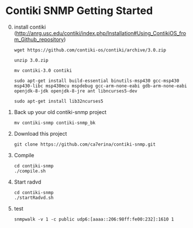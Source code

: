 Contiki SNMP Getting Started
==============================
0. install contiki  (http://anrg.usc.edu/contiki/index.php/Installation#Using_ContikiOS_from_Github_repository)
   ```
   wget https://github.com/contiki-os/contiki/archive/3.0.zip
   ```
   
   ```
   unzip 3.0.zip
   ```
   
   ```
   mv contiki-3.0 contiki
   ```
   
   ```
   sudo apt-get install build-essential binutils-msp430 gcc-msp430 msp430-libc msp430mcu mspdebug gcc-arm-none-eabi gdb-arm-none-eabi openjdk-8-jdk openjdk-8-jre ant libncurses5-dev
   ```
   
   ```
   sudo apt-get install lib32ncurses5
   ```

1. Back up your old contiki-snmp project
    ```
    mv contiki-snmp contiki-snmp_bk
    ```
2. Download this project
    ```
    git clone https://github.com/ca7erina/contiki-snmp.git
    ```
3. Compile
    ```
    cd contiki-snmp
    ./compile.sh
    ```
4. Start radvd
    ```
    cd contiki-snmp
    ./startRadvd.sh
    ```
5. test
    ```
    snmpwalk -v 1 -c public udp6:[aaaa::206:98ff:fe00:232]:1610 1
    ```


